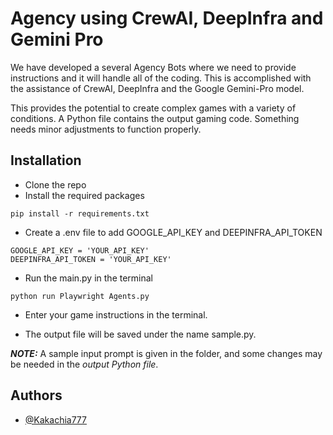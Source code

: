 # Agency using CrewAI, DeepInfra and Gemini Pro

We have developed a several Agency Bots where we need to provide instructions and it will handle all of the coding. This is accomplished with the assistance of CrewAI, DeepInfra and the Google Gemini-Pro model.

This provides the potential to create complex games with a variety of conditions. A Python file contains the output gaming code. Something needs minor adjustments to function properly.

## Installation

* Clone the repo
* Install the required packages
```shell
pip install -r requirements.txt
```
* Create a .env file to add GOOGLE_API_KEY and DEEPINFRA_API_TOKEN 
```shell
GOOGLE_API_KEY = 'YOUR_API_KEY'
DEEPINFRA_API_TOKEN = 'YOUR_API_KEY'
```
* Run the main.py in the terminal
```shell
python run Playwright Agents.py
```

* Enter your game instructions in the terminal.

* The output file will be saved under the name sample.py.

**_NOTE:_**   A sample input prompt is given in the folder, and some changes may be needed in the *output Python file*.


## Authors

- [@Kakachia777](https://github.com/Kakachia777)

